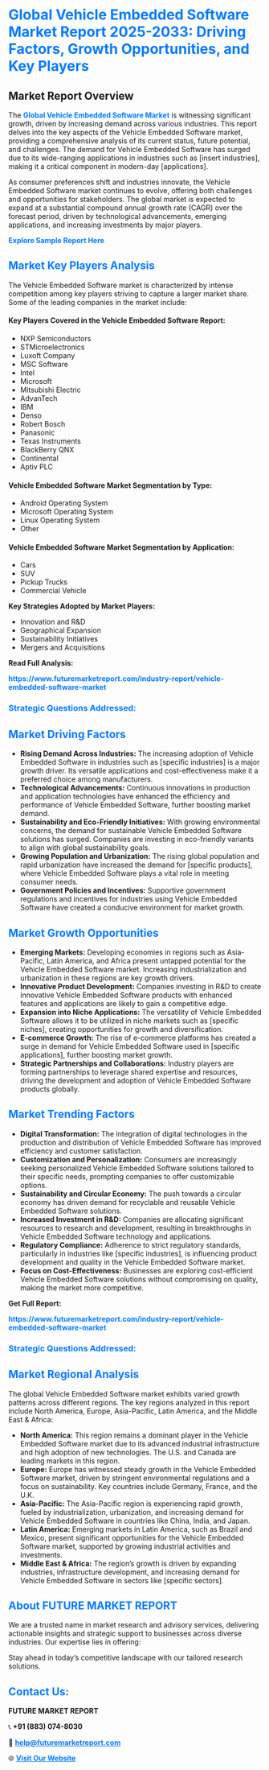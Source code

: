 <h1 style="color: #007BFF;">Global Vehicle Embedded Software Market Report 2025-2033: Driving Factors, Growth Opportunities, and Key Players</h1>

<section id="overview">
<h2>Market Report Overview</h2>
<p>The <a href="https://www.futuremarketreport.com/industry-report/vehicle-embedded-software-market" style="color: #007BFF; text-decoration: none;"><strong>Global Vehicle Embedded Software Market</strong></a> is witnessing significant growth, driven by increasing demand across various industries. This report delves into the key aspects of the Vehicle Embedded Software market, providing a comprehensive analysis of its current status, future potential, and challenges. The demand for Vehicle Embedded Software has surged due to its wide-ranging applications in industries such as [insert industries], making it a critical component in modern-day [applications].</p>
<p>As consumer preferences shift and industries innovate, the Vehicle Embedded Software market continues to evolve, offering both challenges and opportunities for stakeholders. The global market is expected to expand at a substantial compound annual growth rate (CAGR) over the forecast period, driven by technological advancements, emerging applications, and increasing investments by major players.</p>
</section>

<section id="overview">
<p><a href="https://www.futuremarketreport.com/request-sample/reportId=27561" style="color: #007BFF; text-decoration: none;"><strong>Explore Sample Report Here</strong></a></p>
</section>

<section id="key-players">
<h2 style="color: #007BFF;">Market Key Players Analysis</h2>
<p>The Vehicle Embedded Software market is characterized by intense competition among key players striving to capture a larger market share. Some of the leading companies in the market include:</p>
<h4>Key Players Covered in the Vehicle Embedded Software Report:</h4>
<ul><li>NXP Semiconductors</li><li>STMicroelectronics</li><li>Luxoft Company</li><li>MSC Software</li><li>Intel</li><li>Microsoft</li><li>Mitsubishi Electric</li><li>AdvanTech</li><li>IBM</li><li>Denso</li><li>Robert Bosch</li><li>Panasonic</li><li>Texas Instruments</li><li>BlackBerry QNX</li><li>Continental</li><li>Aptiv PLC</li></ul>
<h4>Vehicle Embedded Software Market Segmentation by Type:</h4>
<ul><li>Android Operating System</li><li>Microsoft Operating System</li><li>Linux Operating System</li><li>Other</li></ul>

<h4>Vehicle Embedded Software Market Segmentation by Application:</h4>
<ul><li>Cars</li><li>SUV</li><li>Pickup Trucks</li><li>Commercial Vehicle</li></ul>
<p><strong>Key Strategies Adopted by Market Players:</strong></p>
<ul>
<li>Innovation and R&D</li>
<li>Geographical Expansion</li>
<li>Sustainability Initiatives</li>
<li>Mergers and Acquisitions</li>
</ul>
</section>

<section>
<p><strong>Read Full Analysis: </strong></p><a href="https://www.futuremarketreport.com/industry-report/vehicle-embedded-software-market" style="color: #007BFF; text-decoration: none;"><strong>https://www.futuremarketreport.com/industry-report/vehicle-embedded-software-market</strong></a>
<h3 style="color: #007BFF;">Strategic Questions Addressed:</h3>
</section>

<section id="driving-factors">
<h2 style="color: #007BFF;">Market Driving Factors</h2>
<ul>
<li><strong>Rising Demand Across Industries:</strong> The increasing adoption of Vehicle Embedded Software in industries such as [specific industries] is a major growth driver. Its versatile applications and cost-effectiveness make it a preferred choice among manufacturers.</li>
<li><strong>Technological Advancements:</strong> Continuous innovations in production and application technologies have enhanced the efficiency and performance of Vehicle Embedded Software, further boosting market demand.</li>
<li><strong>Sustainability and Eco-Friendly Initiatives:</strong> With growing environmental concerns, the demand for sustainable Vehicle Embedded Software solutions has surged. Companies are investing in eco-friendly variants to align with global sustainability goals.</li>
<li><strong>Growing Population and Urbanization:</strong> The rising global population and rapid urbanization have increased the demand for [specific products], where Vehicle Embedded Software plays a vital role in meeting consumer needs.</li>
<li><strong>Government Policies and Incentives:</strong> Supportive government regulations and incentives for industries using Vehicle Embedded Software have created a conducive environment for market growth.</li>
</ul>
</section>

<section id="growth-opportunities">
<h2 style="color: #007BFF;">Market Growth Opportunities</h2>
<ul>
<li><strong>Emerging Markets:</strong> Developing economies in regions such as Asia-Pacific, Latin America, and Africa present untapped potential for the Vehicle Embedded Software market. Increasing industrialization and urbanization in these regions are key growth drivers.</li>
<li><strong>Innovative Product Development:</strong> Companies investing in R&D to create innovative Vehicle Embedded Software products with enhanced features and applications are likely to gain a competitive edge.</li>
<li><strong>Expansion into Niche Applications:</strong> The versatility of Vehicle Embedded Software allows it to be utilized in niche markets such as [specific niches], creating opportunities for growth and diversification.</li>
<li><strong>E-commerce Growth:</strong> The rise of e-commerce platforms has created a surge in demand for Vehicle Embedded Software used in [specific applications], further boosting market growth.</li>
<li><strong>Strategic Partnerships and Collaborations:</strong> Industry players are forming partnerships to leverage shared expertise and resources, driving the development and adoption of Vehicle Embedded Software products globally.</li>
</ul>
</section>

<section id="trending-factors">
<h2 style="color: #007BFF;">Market Trending Factors</h2>
<ul>
<li><strong>Digital Transformation:</strong> The integration of digital technologies in the production and distribution of Vehicle Embedded Software has improved efficiency and customer satisfaction.</li>
<li><strong>Customization and Personalization:</strong> Consumers are increasingly seeking personalized Vehicle Embedded Software solutions tailored to their specific needs, prompting companies to offer customizable options.</li>
<li><strong>Sustainability and Circular Economy:</strong> The push towards a circular economy has driven demand for recyclable and reusable Vehicle Embedded Software solutions.</li>
<li><strong>Increased Investment in R&D:</strong> Companies are allocating significant resources to research and development, resulting in breakthroughs in Vehicle Embedded Software technology and applications.</li>
<li><strong>Regulatory Compliance:</strong> Adherence to strict regulatory standards, particularly in industries like [specific industries], is influencing product development and quality in the Vehicle Embedded Software market.</li>
<li><strong>Focus on Cost-Effectiveness:</strong> Businesses are exploring cost-efficient Vehicle Embedded Software solutions without compromising on quality, making the market more competitive.</li>
</ul>
</section>

<section>
<p><strong>Get Full Report: </strong></p><a href="https://www.futuremarketreport.com/industry-report/vehicle-embedded-software-market" style="color: #007BFF; text-decoration: none;"><strong>https://www.futuremarketreport.com/industry-report/vehicle-embedded-software-market</strong></a>
<h3 style="color: #007BFF;">Strategic Questions Addressed:</h3>
</section>


<section id="regional-analysis">
<h2 style="color: #007BFF;">Market Regional Analysis</h2>
<p>The global Vehicle Embedded Software market exhibits varied growth patterns across different regions. The key regions analyzed in this report include North America, Europe, Asia-Pacific, Latin America, and the Middle East & Africa:</p>
<ul>
<li><strong>North America:</strong> This region remains a dominant player in the Vehicle Embedded Software market due to its advanced industrial infrastructure and high adoption of new technologies. The U.S. and Canada are leading markets in this region.</li>
<li><strong>Europe:</strong> Europe has witnessed steady growth in the Vehicle Embedded Software market, driven by stringent environmental regulations and a focus on sustainability. Key countries include Germany, France, and the U.K.</li>
<li><strong>Asia-Pacific:</strong> The Asia-Pacific region is experiencing rapid growth, fueled by industrialization, urbanization, and increasing demand for Vehicle Embedded Software in countries like China, India, and Japan.</li>
<li><strong>Latin America:</strong> Emerging markets in Latin America, such as Brazil and Mexico, present significant opportunities for the Vehicle Embedded Software market, supported by growing industrial activities and investments.</li>
<li><strong>Middle East & Africa:</strong> The region’s growth is driven by expanding industries, infrastructure development, and increasing demand for Vehicle Embedded Software in sectors like [specific sectors].</li>
</ul>
</section>

<footer>
<h2 style="color: #007BFF;">About FUTURE MARKET REPORT</h2>
<p>We are a trusted name in market research and advisory services, delivering actionable insights and strategic support to businesses across diverse industries. Our expertise lies in offering:</p>

<p>Stay ahead in today’s competitive landscape with our tailored research solutions.</p>

<h2 style="color: #007BFF;">Contact Us:</h2>
<p><strong>FUTURE MARKET REPORT</strong></p>
<p>📞 <strong>+91 (883) 074-8030</strong></p>
<p>📧 <strong><a href="mailto:help@futuremarketreport.com" style="color: #007BFF;">help@futuremarketreport.com</a></strong></p>
<p>🌐 <strong><a href="https://www.futuremarketreport.com/" style="color: #007BFF;">Visit Our Website</a></strong></p>
</footer>